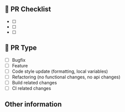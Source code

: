 ## 📃 PR Checklist
- [ ] 
- [ ] 
- [ ] 

## 🔑 PR Type
- [ ] Bugfix
- [ ] Feature
- [ ] Code style update (formatting, local variables)
- [ ] Refactoring (no functional changes, no api changes)
- [ ] Build related changes
- [ ] CI related changes

## Other information
